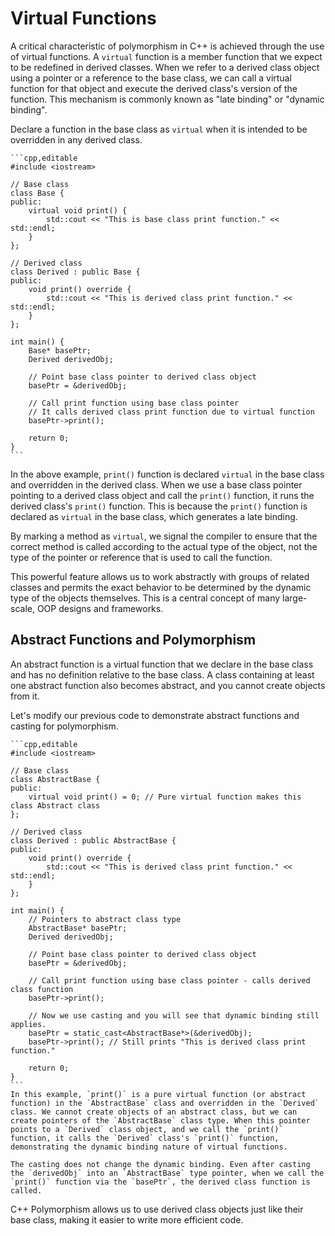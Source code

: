 # Virtual Functions

A critical characteristic of polymorphism in C++ is achieved through the use of virtual functions. A `virtual` function is a member function that we expect to be redefined in derived classes. When we refer to a derived class object using a pointer or a reference to the base class, we can call a virtual function for that object and execute the derived class's version of the function. This mechanism is commonly known as "late binding" or "dynamic binding".

Declare a function in the base class as `virtual` when it is intended to be overridden in any derived class.

~~~admonish example title="Virtual Function"
```cpp,editable
#include <iostream>

// Base class
class Base {
public:
    virtual void print() {
        std::cout << "This is base class print function." << std::endl;
    }
};

// Derived class
class Derived : public Base {
public:
    void print() override {
        std::cout << "This is derived class print function." << std::endl;
    }
};

int main() {
    Base* basePtr;
    Derived derivedObj;

    // Point base class pointer to derived class object
    basePtr = &derivedObj;

    // Call print function using base class pointer
    // It calls derived class print function due to virtual function
    basePtr->print();

    return 0;
}
```
~~~

In the above example, `print()` function is declared `virtual` in the base class and overridden in the derived class. When we use a base class pointer pointing to a derived class object and call the `print()` function, it runs the derived class's `print()` function. This is because the `print()` function is declared as `virtual` in the base class, which generates a late binding.

By marking a method as `virtual`, we signal the compiler to ensure that the correct method is called according to the actual type of the object, not the type of the pointer or reference that is used to call the function.

This powerful feature allows us to work abstractly with groups of related classes and permits the exact behavior to be determined by the dynamic type of the objects themselves. This is a central concept of many large-scale, OOP designs and frameworks.

## Abstract Functions and Polymorphism

An abstract function is a virtual function that we declare in the base class and has no definition relative to the base class. A class containing at least one abstract function also becomes abstract, and you cannot create objects from it.

Let's modify our previous code to demonstrate abstract functions and casting for polymorphism.

~~~admonish example
```cpp,editable
#include <iostream>

// Base class
class AbstractBase {
public:
    virtual void print() = 0; // Pure virtual function makes this class Abstract class
};

// Derived class
class Derived : public AbstractBase {
public:
    void print() override {
        std::cout << "This is derived class print function." << std::endl;
    }
};

int main() {
    // Pointers to abstract class type
    AbstractBase* basePtr;
    Derived derivedObj;

    // Point base class pointer to derived class object
    basePtr = &derivedObj;

    // Call print function using base class pointer - calls derived class function
    basePtr->print();

    // Now we use casting and you will see that dynamic binding still applies.
    basePtr = static_cast<AbstractBase*>(&derivedObj);
    basePtr->print(); // Still prints "This is derived class print function."

    return 0;
}
```
In this example, `print()` is a pure virtual function (or abstract function) in the `AbstractBase` class and overridden in the `Derived` class. We cannot create objects of an abstract class, but we can create pointers of the `AbstractBase` class type. When this pointer points to a `Derived` class object, and we call the `print()` function, it calls the `Derived` class's `print()` function, demonstrating the dynamic binding nature of virtual functions.

The casting does not change the dynamic binding. Even after casting the `derivedObj` into an `AbstractBase` type pointer, when we call the `print()` function via the `basePtr`, the derived class function is called. 
~~~

C++ Polymorphism allows us to use derived class objects just like their base class, making it easier to write more efficient code.